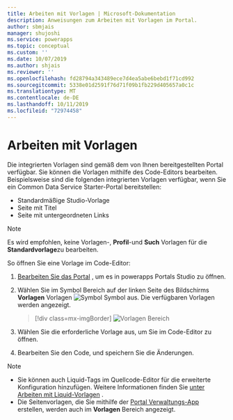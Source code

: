 ```yaml
---
title: Arbeiten mit Vorlagen | Microsoft-Dokumentation
description: Anweisungen zum Arbeiten mit Vorlagen im Portal.
author: sbmjais
manager: shujoshi
ms.service: powerapps
ms.topic: conceptual
ms.custom: ''
ms.date: 10/07/2019
ms.author: shjais
ms.reviewer: ''
ms.openlocfilehash: fd28794a343489ece7d4ea5abe6bebd1f71cd992
ms.sourcegitcommit: 5338e01d2591f76d71f09b1fb229d405657a0c1c
ms.translationtype: MT
ms.contentlocale: de-DE
ms.lasthandoff: 10/11/2019
ms.locfileid: "72974458"
---
```

# <a name="work-with-templates"></a>Arbeiten mit Vorlagen

Die integrierten Vorlagen sind gemäß dem von Ihnen bereitgestellten Portal verfügbar. Sie können die Vorlagen mithilfe des Code-Editors bearbeiten. Beispielsweise sind die folgenden integrierten Vorlagen verfügbar, wenn Sie ein Common Data Service Starter-Portal bereitstellen:

- Standardmäßige Studio-Vorlage
- Seite mit Titel
- Seite mit untergeordneten Links


> [!NOTE]
> Es wird empfohlen, keine Vorlagen-, **Profil**-und **Such** Vorlagen für die **Standardvorlage**zu bearbeiten.

So öffnen Sie eine Vorlage im Code-Editor:

1.  [Bearbeiten Sie das Portal](manage-existing-portals.md#edit) , um es in powerapps Portals Studio zu öffnen.  

2.  Wählen Sie im Symbol Bereich auf der linken Seite des Bildschirms **Vorlagen** Vorlagen ![Symbol](media/templates-icon.png "Vorlagen") Symbol aus. Die verfügbaren Vorlagen werden angezeigt.  

    > [!div class=mx-imgBorder]
    > ![Vorlagen Bereich](media/templates-pane.png "Vorlagen Bereich")  

3.  Wählen Sie die erforderliche Vorlage aus, um Sie im Code-Editor zu öffnen.

4.  Bearbeiten Sie den Code, und speichern Sie die Änderungen.

> [!NOTE]
> - Sie können auch Liquid-Tags im Quellcode-Editor für die erweiterte Konfiguration hinzufügen. Weitere Informationen finden Sie [unter Arbeiten mit Liquid-Vorlagen](liquid/liquid-overview.md) .
> - Die Seitenvorlagen, die Sie mithilfe der [Portal Verwaltungs-App](configure/configure-portal.md) erstellen, werden auch im **Vorlagen** Bereich angezeigt.
